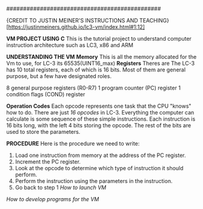 ##############################################

{CREDIT TO JUSTIN MEINER'S INSTRUCTIONS AND TEACHING}[https://justinmeiners.github.io/lc3-vm/index.html#1:12]


**VM PROJECT USING C**
This is the tutorial project to understand computer instruction architecture such as LC3, x86 and ARM


**UNDERSTANDING THE VM**
**Memory**
This is all the memory allocated for the Vm to use, for LC-3 its 65535(UINT16_max)
**Registers**
Theres are The LC-3 has 10 total registers, each of which is 16 bits. Most of them are general purpose, but a few have designated roles.

8 general purpose registers (R0-R7)
1 program counter (PC) register
1 condition flags (COND) register

**Operation Codes**
Each opcode represents one task that the CPU "knows" how to do. There are just *16 opcodes* in LC-3. Everything the computer can calculate is some sequence of these simple instructions. Each instruction is 16 bits long, with the left 4 bits storing the opcode. The rest of the bits are used to store the parameters.

**PROCEDURE**
Here is the procedure we need to write:

1. Load one instruction from memory at the address of the PC register.
2. Increment the PC register.
3. Look at the opcode to determine which type of instruction it should perform.
4. Perform the instruction using the parameters in the instruction.
5. Go back to step 1
*How to launch VM*

*How to develop programs for the VM* 
